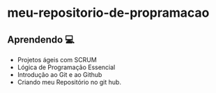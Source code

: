 # meu-repositorio-de-propramacao
## Aprendendo 💻
- Projetos ágeis com SCRUM 
- Lógica de Programação Essencial
- Introdução ao Git e ao Github
- Criando meu Repositório no git hub.
